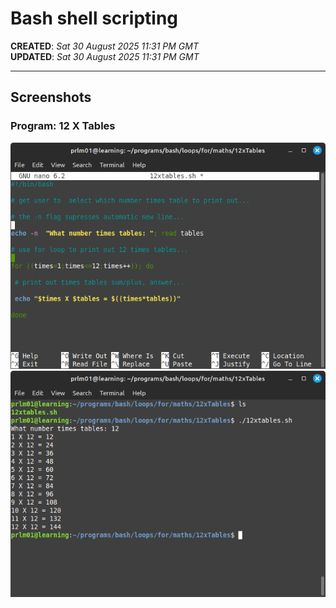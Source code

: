 #  Bash shell scripting  

**CREATED**: *Sat 30 August 2025 11:31 PM GMT*  
**UPDATED**: *Sat 30 August 2025 11:31 PM GMT*  

-----

## Screenshots  

### Program: 12 X Tables  

![Source code](12xTables1.png "This is what the typed in source code looks like...")  
![Output](12xTables2.png "This what the actual output looks like when the source code is run...")
